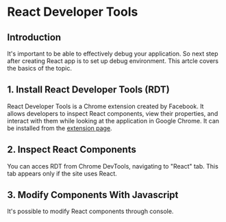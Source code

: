 # React Developer Tools

## Introduction

It's important to be able to effectively debug your application. So next step after creating React app is to set up debug environment. This artcle covers the basics of the topic.

## 1. Install React Developer Tools (RDT)

React Developer Tools is a Chrome extension created by Facebook. It allows developers to inspect React components, view their properties, and interact with them while looking at the application in Google Chrome. It can be installed from the [extension page](https://chrome.google.com/webstore/detail/react-developer-tools/fmkadmapgofadopljbjfkapdkoienihi).

## 2. Inspect React Components

You can acces RDT from Chrome DevTools, navigating to "React" tab. This tab appears only if the site uses React.

## 3. Modify Components With Javascript

It's possible to modify React components through console.
